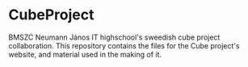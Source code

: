 # CubeProject
BMSZC Neumann János IT highschool's sweedish cube project collaboration. This repository contains the files for the Cube project's website, and material used in the making of it.

